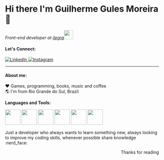 # Hi there I'm Guilherme Gules Moreira 👋

<p>
  <em>Front-end developer at <a href="https://ilegra.com/">ilegra</a><img src="https://media.giphy.com/media/WUlplcMpOCEmTGBtBW/giphy.gif" width="30"> 
  </em>
</p>

<div align="left">

<h4>Let's Connect:</h4>

<a href="https://www.linkedin.com/in/guilhermegules/" target="_blank">
  <img src="https://img.shields.io/badge/LinkedIn-%230077B5.svg?&style=flat-square&logo=linkedin&logoColor=white&color=orange" alt="LinkedIn">
</a>
<a href="https://www.instagram.com/guilhermethegules/" target="_blank">
  <img src="https://img.shields.io/badge/Instagram-%23E4405F.svg?&style=flat-square&logo=instagram&logoColor=white&color=orange" alt="Instagram">
</a>

</div>

<hr />

#### About me:
:heart: Games, programming, books, music and coffee
<br />
:earth_americas: I'm from Rio Grande do Sul, Brazil
<br />

**Languages and Tools:**

<p align="left">
  <img src="https://media3.giphy.com/media/ln7z2eWriiQAllfVcn/200w.webp" width="50">
  <img src="https://cdn.iconscout.com/icon/free/png-512/typescript-1174965.png" width="50">
  <img src="https://media3.giphy.com/media/VgGthkhUvGgOit7Y9i/200.webp?cid=ecf05e47f84d98ac2b5d0c0acd35e14700793dee07c1df99&rid=200.webp" width="50">
  <img src="https://media3.giphy.com/media/XEDIHHp3i8bVoEdxd7/giphy.gif" width="50">
  <img src="https://i.giphy.com/media/eNAsjO55tPbgaor7ma/200w.webp" width="50">
  <img src="https://media3.giphy.com/media/kdFc8fubgS31b8DsVu/giphy.webp" width="50">
</p>

<p>
Just a developer who always wants to learn something new, always looking to improve my coding skills, whenever possible share knowledge :nerd_face:
</p>

<p align="right">Thanks for reading</p>

